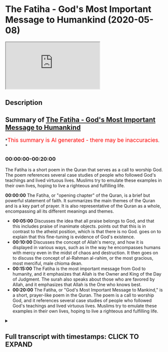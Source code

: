 # The Fatiha - God's Most Important Message to Humankind (2020-05-08)

<iframe loading='lazy' allow='autoplay' src='https://www.youtube.com/embed/Za0DldCJeEU'></iframe>

## Description

## Summary of [The Fatiha - God's Most Important Message to Humankind](https://www.youtube.com/watch?v=Za0DldCJeEU)

*<span style="color:red; font-size:125%">This summary is AI generated - there may be inaccuracies</span>. *

### <a onclick="modifyYTiframeseektime('0')">00:00:00-00:20:00</a>

The Fatiha is a short poem in the Quran that serves as a call to worship God. The poem references several case studies of people who followed God's teachings and lived virtuous lives. Muslims try to emulate these examples in their own lives, hoping to live a righteous and fulfilling life.

**<a onclick="modifyYTiframeseektime('0')">00:00:00</a>** The Fatiha, or "opening chapter" of the Quran, is a brief but powerful statement of faith. It summarizes the main themes of the Quran and is a key part of prayer. It is also representative of the Quran as a whole, encompassing all its different meanings and themes.

* **<a onclick="modifyYTiframeseektime('300')">00:05:00</a>** Discusses the idea that all praise belongs to God, and that this includes praise of inanimate objects. points out that this is in contrast to the atheist position, which is that there is no God. goes on to explain that this fine-tuning is evidence of God's existence.
* **<a onclick="modifyYTiframeseektime('600')">00:10:00</a>** Discusses the concept of Allah's mercy, and how it is displayed in various ways, such as in the way he encompasses humans with mercy even in the midst of chaos and destruction. It then goes on to discuss the concept of al-Rahman al-rahim, or the most gracious, most merciful, male chioma dean.
* **<a onclick="modifyYTiframeseektime('900')">00:15:00</a>** The Fatiha is the most important message from God to humanity, and it emphasizes that Allah is the Owner and King of the Day of Judgment. The surah also speaks about those who are favored by Allah, and it emphasizes that Allah is the One who knows best.
* **<a onclick="modifyYTiframeseektime('1200')">00:20:00</a>** The Fatiha, or "God's Most Important Message to Mankind," is a short, prayer-like poem in the Quran. The poem is a call to worship God, and it references several case studies of people who followed God's teachings and lived virtuous lives. Muslims try to emulate these examples in their own lives, hoping to live a righteous and fulfilling life.

<details><summary><h2>Full transcript with timestamps: CLICK TO EXPAND</h2></summary>

<a onclick="modifyYTiframeseektime('0')">0:00:00</a> Akuma rahmatullahi wa barakaatuh today  
<a onclick="modifyYTiframeseektime('2')">0:00:02</a> we're going to be talking about  
<a onclick="modifyYTiframeseektime('3')">0:00:03</a> something very important  
<a onclick="modifyYTiframeseektime('5')">0:00:05</a> it's God's message God's most important  
<a onclick="modifyYTiframeseektime('9')">0:00:09</a> message to human beings say that one  
<a onclick="modifyYTiframeseektime('13')">0:00:13</a> more time no problem it's God's most  
<a onclick="modifyYTiframeseektime('16')">0:00:16</a> important message to human beings God  
<a onclick="modifyYTiframeseektime('20')">0:00:20</a> Allah he sent the Quran as the final  
<a onclick="modifyYTiframeseektime('25')">0:00:25</a> Testament if you like the final  
<a onclick="modifyYTiframeseektime('28')">0:00:28</a> revelation there's nothing more to be  
<a onclick="modifyYTiframeseektime('32')">0:00:32</a> revealed and the Prophet Muhammad was  
<a onclick="modifyYTiframeseektime('36')">0:00:36</a> the final messenger this is the Islamic  
<a onclick="modifyYTiframeseektime('38')">0:00:38</a> belief and in this book of six thousand  
<a onclick="modifyYTiframeseektime('45')">0:00:45</a> two hundred and thirty six verses of  
<a onclick="modifyYTiframeseektime('48')">0:00:48</a> approximately a hundred and fourteen  
<a onclick="modifyYTiframeseektime('49')">0:00:49</a> actually precisely 114 chapters and  
<a onclick="modifyYTiframeseektime('53')">0:00:53</a> approximately 70,000 70,000 words this  
<a onclick="modifyYTiframeseektime('60')">0:01:00</a> small chapter which is a composite of  
<a onclick="modifyYTiframeseektime('63')">0:01:03</a> only a hundred and thirteen letters  
<a onclick="modifyYTiframeseektime('68')">0:01:08</a> twenty-five words and seven lines is the  
<a onclick="modifyYTiframeseektime('74')">0:01:14</a> most important segment of the entire  
<a onclick="modifyYTiframeseektime('77')">0:01:17</a> poor Anik corpus this is what the  
<a onclick="modifyYTiframeseektime('82')">0:01:22</a> Prophet told us and he told his  
<a onclick="modifyYTiframeseektime('84')">0:01:24</a> companions he said to one of his  
<a onclick="modifyYTiframeseektime('87')">0:01:27</a> companions o Ali Monaca so rotten here  
<a onclick="modifyYTiframeseektime('90')">0:01:30</a> are the most sorrowful Quran I will  
<a onclick="modifyYTiframeseektime('92')">0:01:32</a> teach you a couple intelligent message I  
<a onclick="modifyYTiframeseektime('94')">0:01:34</a> will teach you a chapter which is the  
<a onclick="modifyYTiframeseektime('97')">0:01:37</a> most mighty chapter in the entire Quran  
<a onclick="modifyYTiframeseektime('102')">0:01:42</a> before you leave the message to one of  
<a onclick="modifyYTiframeseektime('105')">0:01:45</a> his companions he said this and he also  
<a onclick="modifyYTiframeseektime('107')">0:01:47</a> said let's all attack  
<a onclick="modifyYTiframeseektime('108')">0:01:48</a> Leeman Lamia crappy fatty until Khattab  
<a onclick="modifyYTiframeseektime('110')">0:01:50</a> there is no prayer in other words the  
<a onclick="modifyYTiframeseektime('113')">0:01:53</a> prayer is not valid unless you read this  
<a onclick="modifyYTiframeseektime('116')">0:01:56</a> particular chapter for those non-muslims  
<a onclick="modifyYTiframeseektime('118')">0:01:58</a> I know are watching when we pray five  
<a onclick="modifyYTiframeseektime('121')">0:02:01</a> times a day we pray each time with this  
<a onclick="modifyYTiframeseektime('125')">0:02:05</a> particular chapter recited and we recite  
<a onclick="modifyYTiframeseektime('129')">0:02:09</a> it 17 times on a minimum on a daily  
<a onclick="modifyYTiframeseektime('132')">0:02:12</a> basis  
<a onclick="modifyYTiframeseektime('133')">0:02:13</a> and it's only like I said to you it's  
<a onclick="modifyYTiframeseektime('135')">0:02:15</a> only 113 lettuce it's only 25 words so  
<a onclick="modifyYTiframeseektime('141')">0:02:21</a> what are these very important holy words  
<a onclick="modifyYTiframeseektime('144')">0:02:24</a> to the Muslims that together are  
<a onclick="modifyYTiframeseektime('148')">0:02:28</a> referred to as al-fatiha the opening  
<a onclick="modifyYTiframeseektime('149')">0:02:29</a> chapter of the Quran otherwise known as  
<a onclick="modifyYTiframeseektime('153')">0:02:33</a> ohm will Quran the foundation of the  
<a onclick="modifyYTiframeseektime('158')">0:02:38</a> entire Quran and scholars Islamic  
<a onclick="modifyYTiframeseektime('160')">0:02:40</a> scholars say that is because it  
<a onclick="modifyYTiframeseektime('163')">0:02:43</a> encompasses all of the major meanings of  
<a onclick="modifyYTiframeseektime('166')">0:02:46</a> the Quran all of the major themes are  
<a onclick="modifyYTiframeseektime('168')">0:02:48</a> represented in this chapter in other  
<a onclick="modifyYTiframeseektime('173')">0:02:53</a> words if all of the Souris of the Quran  
<a onclick="modifyYTiframeseektime('177')">0:02:57</a> were nominees and candidates for the  
<a onclick="modifyYTiframeseektime('182')">0:03:02</a> representation the ultimate  
<a onclick="modifyYTiframeseektime('184')">0:03:04</a> representation of the Quran then surah  
<a onclick="modifyYTiframeseektime('186')">0:03:06</a> fatiha would be the prime minister of  
<a onclick="modifyYTiframeseektime('189')">0:03:09</a> the Quran the major of presentative of  
<a onclick="modifyYTiframeseektime('191')">0:03:11</a> the Quran so do you not want to know  
<a onclick="modifyYTiframeseektime('194')">0:03:14</a> what this chapter is all about maybe  
<a onclick="modifyYTiframeseektime('198')">0:03:18</a> you're a Muslim and you've been reciting  
<a onclick="modifyYTiframeseektime('201')">0:03:21</a> this chapter for years  
<a onclick="modifyYTiframeseektime('202')">0:03:22</a> maybe you've been reciting and you don't  
<a onclick="modifyYTiframeseektime('205')">0:03:25</a> even really know what this chapter is  
<a onclick="modifyYTiframeseektime('208')">0:03:28</a> about maybe you don't know what the gems  
<a onclick="modifyYTiframeseektime('210')">0:03:30</a> of this chapter the jewels of this  
<a onclick="modifyYTiframeseektime('212')">0:03:32</a> chapter the gold nuggets of this chapter  
<a onclick="modifyYTiframeseektime('215')">0:03:35</a> are let's go through it so we'll start  
<a onclick="modifyYTiframeseektime('221')">0:03:41</a> with a handle a table I mean yes some  
<a onclick="modifyYTiframeseektime('223')">0:03:43</a> say l betts Mela bismillah r-rahman  
<a onclick="modifyYTiframeseektime('225')">0:03:45</a> r-rahim is part of the fatiha but for a  
<a onclick="modifyYTiframeseektime('229')">0:03:49</a> hadith for a reason that pertains to  
<a onclick="modifyYTiframeseektime('232')">0:03:52</a> doing it today L or evidencing the case  
<a onclick="modifyYTiframeseektime('238')">0:03:58</a> with a hadith which is could see which  
<a onclick="modifyYTiframeseektime('240')">0:04:00</a> means us from Allah that starts with  
<a onclick="modifyYTiframeseektime('246')">0:04:06</a> consent o Salih Bey nuobiniya Abdeen is  
<a onclick="modifyYTiframeseektime('249')">0:04:09</a> fain where the abdomen is a hadith and  
<a onclick="modifyYTiframeseektime('252')">0:04:12</a> in this hadith the hadith starts with Al  
<a onclick="modifyYTiframeseektime('255')">0:04:15</a> hamdulillah horribly awry so for that  
<a onclick="modifyYTiframeseektime('257')">0:04:17</a> reason lot of scholars have said that  
<a onclick="modifyYTiframeseektime('259')">0:04:19</a> actually the Fatiha starts with al hamdu  
<a onclick="modifyYTiframeseektime('262')">0:04:22</a> lillahi rabbil aalameen so let's start  
<a onclick="modifyYTiframeseektime('264')">0:04:24</a> with al hamdulillah uniblab what does  
<a onclick="modifyYTiframeseektime('266')">0:04:26</a> this mean  
<a onclick="modifyYTiframeseektime('267')">0:04:27</a> alhamdulillah means all praise and  
<a onclick="modifyYTiframeseektime('271')">0:04:31</a> thanks belongs to Allah Lord of the  
<a onclick="modifyYTiframeseektime('273')">0:04:33</a> Worlds  
<a onclick="modifyYTiframeseektime('274')">0:04:34</a> that's what it means all praise and  
<a onclick="modifyYTiframeseektime('276')">0:04:36</a> thanks belongs to Allah Lord of the  
<a onclick="modifyYTiframeseektime('279')">0:04:39</a> Worlds now let's take it step by step  
<a onclick="modifyYTiframeseektime('282')">0:04:42</a> for a second I'll handle who I'll met  
<a onclick="modifyYTiframeseektime('285')">0:04:45</a> how a Shooks so a hand is a combination  
<a onclick="modifyYTiframeseektime('290')">0:04:50</a> of two things  
<a onclick="modifyYTiframeseektime('291')">0:04:51</a> some scholars say who hath a neck like a  
<a onclick="modifyYTiframeseektime('294')">0:04:54</a> samosa he says who attend a whole met  
<a onclick="modifyYTiframeseektime('296')">0:04:56</a> what are our different miquellee metal  
<a onclick="modifyYTiframeseektime('298')">0:04:58</a> matter it is a synonym with the word  
<a onclick="modifyYTiframeseektime('302')">0:05:02</a> meta which simply means praise but I'll  
<a onclick="modifyYTiframeseektime('305')">0:05:05</a> just going to say wait a minute it's a  
<a onclick="modifyYTiframeseektime('306')">0:05:06</a> bit more general than that it is l-hamdu  
<a onclick="modifyYTiframeseektime('310')">0:05:10</a> it is shock and Matt it is praise and  
<a onclick="modifyYTiframeseektime('317')">0:05:17</a> thanks  
<a onclick="modifyYTiframeseektime('320')">0:05:20</a> because thanks when you thanking someone  
<a onclick="modifyYTiframeseektime('323')">0:05:23</a> it smokeable only niyama t as the  
<a onclick="modifyYTiframeseektime('327')">0:05:27</a> scholars say it's something which if  
<a onclick="modifyYTiframeseektime('328')">0:05:28</a> someone give me something oh you know  
<a onclick="modifyYTiframeseektime('330')">0:05:30</a> bro thank you very much you give me a  
<a onclick="modifyYTiframeseektime('331')">0:05:31</a> nice check it you gave me this you give  
<a onclick="modifyYTiframeseektime('333')">0:05:33</a> me that I am thanking someone as a  
<a onclick="modifyYTiframeseektime('335')">0:05:35</a> reciprocal response say that almost time  
<a onclick="modifyYTiframeseektime('339')">0:05:39</a> yes as a reciprocal response to their  
<a onclick="modifyYTiframeseektime('341')">0:05:41</a> initial generosity but praise doesn't  
<a onclick="modifyYTiframeseektime('346')">0:05:46</a> need to be a reciprocal response to any  
<a onclick="modifyYTiframeseektime('348')">0:05:48</a> kind of generosity at all you see praise  
<a onclick="modifyYTiframeseektime('351')">0:05:51</a> is usually as a result of an attribute  
<a onclick="modifyYTiframeseektime('355')">0:05:55</a> that someone has but someone sees a big  
<a onclick="modifyYTiframeseektime('359')">0:05:59</a> strapping tall dark handsome individual  
<a onclick="modifyYTiframeseektime('361')">0:06:01</a> like myself I'm sure the first thing  
<a onclick="modifyYTiframeseektime('364')">0:06:04</a> they want to do and when you're joking  
<a onclick="modifyYTiframeseektime('366')">0:06:06</a> guys okay  
<a onclick="modifyYTiframeseektime('366')">0:06:06</a> I'm just trying to because I know this  
<a onclick="modifyYTiframeseektime('368')">0:06:08</a> is a you know I have to give live  
<a onclick="modifyYTiframeseektime('371')">0:06:11</a> examples for the people yes when you see  
<a onclick="modifyYTiframeseektime('378')">0:06:18</a> a person or a sports person or something  
<a onclick="modifyYTiframeseektime('381')">0:06:21</a> you say wait a minute  
<a onclick="modifyYTiframeseektime('382')">0:06:22</a> this is very good you want a clap you  
<a onclick="modifyYTiframeseektime('384')">0:06:24</a> want to thank you on a sari you want to  
<a onclick="modifyYTiframeseektime('386')">0:06:26</a> praise it's a very standard response you  
<a onclick="modifyYTiframeseektime('390')">0:06:30</a> see what I mean so praising and thanking  
<a onclick="modifyYTiframeseektime('392')">0:06:32</a> are two different things  
<a onclick="modifyYTiframeseektime('394')">0:06:34</a> and what Allah is telling us is that all  
<a onclick="modifyYTiframeseektime('395')">0:06:35</a> praise not just some but all praise and  
<a onclick="modifyYTiframeseektime('399')">0:06:39</a> all thanks belongs  
<a onclick="modifyYTiframeseektime('401')">0:06:41</a> to Allah Lord of the Worlds now Kelly  
<a onclick="modifyYTiframeseektime('405')">0:06:45</a> met al al-amin  
<a onclick="modifyYTiframeseektime('406')">0:06:46</a> kalila Allah Allah moon okay Allah moon  
<a onclick="modifyYTiframeseektime('410')">0:06:50</a> which is in this because much rule is  
<a onclick="modifyYTiframeseektime('412')">0:06:52</a> al-amin but the us Allah slalom oon what  
<a onclick="modifyYTiframeseektime('417')">0:06:57</a> does it mean so the more fast you don't  
<a onclick="modifyYTiframeseektime('418')">0:06:58</a> say it's mercy Allah it's anything other  
<a onclick="modifyYTiframeseektime('421')">0:07:01</a> than Allah why because if it was a local  
<a onclick="modifyYTiframeseektime('426')">0:07:06</a> that only the intelligent ones then it  
<a onclick="modifyYTiframeseektime('429')">0:07:09</a> wouldn't there's a chapter of the  
<a onclick="modifyYTiframeseektime('430')">0:07:10</a> Quranic verse we're fair round and Moses  
<a onclick="modifyYTiframeseektime('433')">0:07:13</a> Moses Moosa are speaking and around us  
<a onclick="modifyYTiframeseektime('437')">0:07:17</a> Omar Abdullah Al Amin who is rabbul  
<a onclick="modifyYTiframeseektime('439')">0:07:19</a> aalameen says Robert Moses says rubber  
<a onclick="modifyYTiframeseektime('442')">0:07:22</a> semi-wet you will outdo me by now am i  
<a onclick="modifyYTiframeseektime('444')">0:07:24</a> in kuntum walk in him he mentions  
<a onclick="modifyYTiframeseektime('446')">0:07:26</a> inanimate things so it's not just about  
<a onclick="modifyYTiframeseektime('449')">0:07:29</a> the the the creatures of the intellect  
<a onclick="modifyYTiframeseektime('452')">0:07:32</a> and Allah moon is the same as a lower  
<a onclick="modifyYTiframeseektime('455')">0:07:35</a> limb its world's but it's just in a  
<a onclick="modifyYTiframeseektime('459')">0:07:39</a> different form which is a particular  
<a onclick="modifyYTiframeseektime('461')">0:07:41</a> form called John Whittaker Salem which  
<a onclick="modifyYTiframeseektime('463')">0:07:43</a> is acceptable  
<a onclick="modifyYTiframeseektime('464')">0:07:44</a> sometimes in reference to live a lark  
<a onclick="modifyYTiframeseektime('467')">0:07:47</a> Hill as the old poetry of the Arabs can  
<a onclick="modifyYTiframeseektime('471')">0:07:51</a> show now there's something I want to  
<a onclick="modifyYTiframeseektime('473')">0:07:53</a> show here is a very beautiful thing well  
<a onclick="modifyYTiframeseektime('475')">0:07:55</a> Ida the richness and the depths of the  
<a onclick="modifyYTiframeseektime('477')">0:07:57</a> Quranic discourse you'll be shocked  
<a onclick="modifyYTiframeseektime('479')">0:07:59</a> because the Calumet erupted three two  
<a onclick="modifyYTiframeseektime('483')">0:08:03</a> letters of the Arabic language one of  
<a onclick="modifyYTiframeseektime('487')">0:08:07</a> them as were shot dead robbed it has so  
<a onclick="modifyYTiframeseektime('490')">0:08:10</a> many deep meanings robbed means  
<a onclick="modifyYTiframeseektime('492')">0:08:12</a> elmo's later the really the one who's in  
<a onclick="modifyYTiframeseektime('495')">0:08:15</a> control  
<a onclick="modifyYTiframeseektime('496')">0:08:16</a> it means Malik the one who's has the  
<a onclick="modifyYTiframeseektime('498')">0:08:18</a> possession the one who owns so we say  
<a onclick="modifyYTiframeseektime('503')">0:08:23</a> rob bull mental for example someone who  
<a onclick="modifyYTiframeseektime('504')">0:08:24</a> owns the house or a bouquet or a  
<a onclick="modifyYTiframeseektime('506')">0:08:26</a> bouffalant  
<a onclick="modifyYTiframeseektime('507')">0:08:27</a> the one who owns something Malik Elmwood  
<a onclick="modifyYTiframeseektime('510')">0:08:30</a> that bill the one who plans the one who  
<a onclick="modifyYTiframeseektime('516')">0:08:36</a> plans the one who do basically the  
<a onclick="modifyYTiframeseektime('518')">0:08:38</a> organizer the organizer you're  
<a onclick="modifyYTiframeseektime('521')">0:08:41</a> organizing thieves you know how we  
<a onclick="modifyYTiframeseektime('522')">0:08:42</a> organize things but Allah organizes the  
<a onclick="modifyYTiframeseektime('523')">0:08:43</a> universe and in that really he  
<a onclick="modifyYTiframeseektime('526')">0:08:46</a> fine-tunes the universe he find choose  
<a onclick="modifyYTiframeseektime('530')">0:08:50</a> the universe and we're not talking about  
<a onclick="modifyYTiframeseektime('532')">0:08:52</a> you know arguments for God's existence  
<a onclick="modifyYTiframeseektime('534')">0:08:54</a> although  
<a onclick="modifyYTiframeseektime('534')">0:08:54</a> they are somewhat relevant here he  
<a onclick="modifyYTiframeseektime('537')">0:08:57</a> fine-tunes the laws of the ether  
<a onclick="modifyYTiframeseektime('539')">0:08:59</a> lawmaker he's the organizer of the  
<a onclick="modifyYTiframeseektime('541')">0:09:01</a> systems of the universe and Almora be  
<a onclick="modifyYTiframeseektime('546')">0:09:06</a> the one who sustains and maintains the  
<a onclick="modifyYTiframeseektime('548')">0:09:08</a> universe so for this reason it's very  
<a onclick="modifyYTiframeseektime('550')">0:09:10</a> interesting when I was reading the TAF  
<a onclick="modifyYTiframeseektime('551')">0:09:11</a> fear of thoradine arrazi  
<a onclick="modifyYTiframeseektime('554')">0:09:14</a> because he was actually making the  
<a onclick="modifyYTiframeseektime('556')">0:09:16</a> arguments of contingency and fine-tuning  
<a onclick="modifyYTiframeseektime('558')">0:09:18</a> through this particular verse how he  
<a onclick="modifyYTiframeseektime('561')">0:09:21</a> says look if Allah is the rub if Allah  
<a onclick="modifyYTiframeseektime('566')">0:09:26</a> is the one who lays everything out and  
<a onclick="modifyYTiframeseektime('568')">0:09:28</a> organizes it and sets the laws in motion  
<a onclick="modifyYTiframeseektime('571')">0:09:31</a> when you look into the sky and you look  
<a onclick="modifyYTiframeseektime('573')">0:09:33</a> into the constellations and you look  
<a onclick="modifyYTiframeseektime('577')">0:09:37</a> into the atom they're inanimate things  
<a onclick="modifyYTiframeseektime('580')">0:09:40</a> as well as the animal things all of that  
<a onclick="modifyYTiframeseektime('582')">0:09:42</a> is regulated and by the way there is no  
<a onclick="modifyYTiframeseektime('585')">0:09:45</a> atheistic response to this forget about  
<a onclick="modifyYTiframeseektime('587')">0:09:47</a> it you know forget about I've read their  
<a onclick="modifyYTiframeseektime('590')">0:09:50</a> books I've read all the new atheist  
<a onclick="modifyYTiframeseektime('591')">0:09:51</a> books believe me there is no new  
<a onclick="modifyYTiframeseektime('593')">0:09:53</a> atheistic response to the fact that  
<a onclick="modifyYTiframeseektime('596')">0:09:56</a> there is fine-tuning YES on a inanimate  
<a onclick="modifyYTiframeseektime('602')">0:10:02</a> cosmological level why is there all of  
<a onclick="modifyYTiframeseektime('605')">0:10:05</a> these why are these laws in place why is  
<a onclick="modifyYTiframeseektime('608')">0:10:08</a> the universe explicable at all but  
<a onclick="modifyYTiframeseektime('611')">0:10:11</a> anyway al-razi says if we are sure and  
<a onclick="modifyYTiframeseektime('615')">0:10:15</a> it's intuitive and immediate knowledge  
<a onclick="modifyYTiframeseektime('616')">0:10:16</a> for for us to be sure that the universe  
<a onclick="modifyYTiframeseektime('620')">0:10:20</a> is organized in this manner so why can't  
<a onclick="modifyYTiframeseektime('623')">0:10:23</a> we trust the organizer to organize our  
<a onclick="modifyYTiframeseektime('625')">0:10:25</a> lives  
<a onclick="modifyYTiframeseektime('626')">0:10:26</a> Allah Allah say that all time he says  
<a onclick="modifyYTiframeseektime('629')">0:10:29</a> why can't you trust the organizer the  
<a onclick="modifyYTiframeseektime('631')">0:10:31</a> ultimate organizer the ultimate planner  
<a onclick="modifyYTiframeseektime('633')">0:10:33</a> the Rob he's gonna organize your life  
<a onclick="modifyYTiframeseektime('637')">0:10:37</a> he's gonna organize your life  
<a onclick="modifyYTiframeseektime('640')">0:10:40</a> spiritually and psychologically and in  
<a onclick="modifyYTiframeseektime('643')">0:10:43</a> all the ways because believe me me and  
<a onclick="modifyYTiframeseektime('645')">0:10:45</a> you are not capable of guidance we're  
<a onclick="modifyYTiframeseektime('648')">0:10:48</a> lost  
<a onclick="modifyYTiframeseektime('648')">0:10:48</a> we need their map the roadmap you know  
<a onclick="modifyYTiframeseektime('651')">0:10:51</a> when some time you get lost in your  
<a onclick="modifyYTiframeseektime('653')">0:10:53</a> driving you need a map you need like a  
<a onclick="modifyYTiframeseektime('655')">0:10:55</a> GPS something like that yes and Allah he  
<a onclick="modifyYTiframeseektime('659')">0:10:59</a> offers that map and he shows you that he  
<a onclick="modifyYTiframeseektime('661')">0:11:01</a> is the best at organizing Maps through  
<a onclick="modifyYTiframeseektime('665')">0:11:05</a> his subhanAllah how he puts the universe  
<a onclick="modifyYTiframeseektime('668')">0:11:08</a> together  
<a onclick="modifyYTiframeseektime('669')">0:11:09</a> so the same replied I mean can be the  
<a onclick="modifyYTiframeseektime('672')">0:11:12</a> same rub that you do is to ina for we're  
<a onclick="modifyYTiframeseektime('674')">0:11:14</a> gonna come to that in child la when we  
<a onclick="modifyYTiframeseektime('675')">0:11:15</a> talk about yeah can amble do where  
<a onclick="modifyYTiframeseektime('677')">0:11:17</a> Candice time so let's quickly do a  
<a onclick="modifyYTiframeseektime('679')">0:11:19</a> translation alhamdulillah he all praise  
<a onclick="modifyYTiframeseektime('681')">0:11:21</a> and all thanks belongs to Allah the Lord  
<a onclick="modifyYTiframeseektime('684')">0:11:24</a> of all of the world's cool the mercy of  
<a onclick="modifyYTiframeseektime('686')">0:11:26</a> Allah subhana WA Ta'ala  
<a onclick="modifyYTiframeseektime('688')">0:11:28</a> alrahman alraheem al rahman is they  
<a onclick="modifyYTiframeseektime('696')">0:11:36</a> translate it to the most gracious to the  
<a onclick="modifyYTiframeseektime('697')">0:11:37</a> most gracious the most merciful  
<a onclick="modifyYTiframeseektime('699')">0:11:39</a> those two words man is intense intense  
<a onclick="modifyYTiframeseektime('706')">0:11:46</a> and immediate mercy and they're both  
<a onclick="modifyYTiframeseektime('710')">0:11:50</a> derivative of the Arabic word r-rahim  
<a onclick="modifyYTiframeseektime('712')">0:11:52</a> which is the womb of the mother because  
<a onclick="modifyYTiframeseektime('714')">0:11:54</a> Allah God Almighty he encompasses us  
<a onclick="modifyYTiframeseektime('720')">0:12:00</a> with mercy in the same way as the little  
<a onclick="modifyYTiframeseektime('725')">0:12:05</a> baby in the womb of the mother is  
<a onclick="modifyYTiframeseektime('726')">0:12:06</a> encompassed with the mercy of his mother  
<a onclick="modifyYTiframeseektime('728')">0:12:08</a> llahu akbar allah i say that one more  
<a onclick="modifyYTiframeseektime('731')">0:12:11</a> time ok no problem  
<a onclick="modifyYTiframeseektime('733')">0:12:13</a> you see Allah he encompasses you with  
<a onclick="modifyYTiframeseektime('737')">0:12:17</a> mercy and me with mercy in the same way  
<a onclick="modifyYTiframeseektime('739')">0:12:19</a> as the baby of the womb of the mother is  
<a onclick="modifyYTiframeseektime('741')">0:12:21</a> encompassed with the mercy and al Rahman  
<a onclick="modifyYTiframeseektime('744')">0:12:24</a> Allah Westmeath Ln and in the Arab times  
<a onclick="modifyYTiframeseektime('750')">0:12:30</a> Farallon is is a particular  
<a onclick="modifyYTiframeseektime('752')">0:12:32</a> morphological lexical construction it's  
<a onclick="modifyYTiframeseektime('758')">0:12:38</a> a particular morphological lexical  
<a onclick="modifyYTiframeseektime('761')">0:12:41</a> construction which indicates the  
<a onclick="modifyYTiframeseektime('765')">0:12:45</a> severity and the immediacy of the action  
<a onclick="modifyYTiframeseektime('767')">0:12:47</a> which is why when you see an angry  
<a onclick="modifyYTiframeseektime('770')">0:12:50</a> person you see immediately that they're  
<a onclick="modifyYTiframeseektime('772')">0:12:52</a> angry la so we see where we are exposed  
<a onclick="modifyYTiframeseektime('777')">0:12:57</a> to the mercy of allah subhanho wa taala  
<a onclick="modifyYTiframeseektime('780')">0:13:00</a> immediately it's like when you is  
<a onclick="modifyYTiframeseektime('785')">0:13:05</a> raining heavily and you come outside and  
<a onclick="modifyYTiframeseektime('789')">0:13:09</a> you you know you're immediately drenched  
<a onclick="modifyYTiframeseektime('791')">0:13:11</a> this is like the rama of allah subhanahu  
<a onclick="modifyYTiframeseektime('794')">0:13:14</a> tan rahim your denial is still wrong  
<a onclick="modifyYTiframeseektime('798')">0:13:18</a> it's continuous there's a continuity in  
<a onclick="modifyYTiframeseektime('802')">0:13:22</a> the mercy of God all I think about this  
<a onclick="modifyYTiframeseektime('806')">0:13:26</a> for a second man let me let me just put  
<a onclick="modifyYTiframeseektime('808')">0:13:28</a> something to you let me put something to  
<a onclick="modifyYTiframeseektime('812')">0:13:32</a> you if I were to say to you my friend  
<a onclick="modifyYTiframeseektime('815')">0:13:35</a> your eyes your your hearing your seeing  
<a onclick="modifyYTiframeseektime('820')">0:13:40</a> how much would you let me take you're  
<a onclick="modifyYTiframeseektime('823')">0:13:43</a> seeing four you'll see Oh your your  
<a onclick="modifyYTiframeseektime('824')">0:13:44</a> ability to see if you had two billion in  
<a onclick="modifyYTiframeseektime('828')">0:13:48</a> the account and you get two billion  
<a onclick="modifyYTiframeseektime('830')">0:13:50</a> dollars or pounds or whatever country  
<a onclick="modifyYTiframeseektime('832')">0:13:52</a> you're from and I took both of your eyes  
<a onclick="modifyYTiframeseektime('836')">0:13:56</a> and I said you the only way you're gonna  
<a onclick="modifyYTiframeseektime('837')">0:13:57</a> get both of your eyes back and your  
<a onclick="modifyYTiframeseektime('839')">0:13:59</a> eyesight back is you give me that money  
<a onclick="modifyYTiframeseektime('841')">0:14:01</a> and you know where it's possible for me  
<a onclick="modifyYTiframeseektime('843')">0:14:03</a> to give you that you'd give it to me  
<a onclick="modifyYTiframeseektime('844')">0:14:04</a> quickly these are priceless even your  
<a onclick="modifyYTiframeseektime('849')">0:14:09</a> little fingers priceless your arms your  
<a onclick="modifyYTiframeseektime('851')">0:14:11</a> legs your hair but some of us are losing  
<a onclick="modifyYTiframeseektime('855')">0:14:15</a> oh yeah  
<a onclick="modifyYTiframeseektime('857')">0:14:17</a> but even that you know they go to Turkey  
<a onclick="modifyYTiframeseektime('860')">0:14:20</a> they try and game plant this and that  
<a onclick="modifyYTiframeseektime('861')">0:14:21</a> maybe not maybe not as price loud be  
<a onclick="modifyYTiframeseektime('863')">0:14:23</a> honest it's not the hair is not as  
<a onclick="modifyYTiframeseektime('864')">0:14:24</a> priceless as the eyes and the ears and  
<a onclick="modifyYTiframeseektime('867')">0:14:27</a> you know hearing and seeing and so on  
<a onclick="modifyYTiframeseektime('869')">0:14:29</a> but the idea is we've given these things  
<a onclick="modifyYTiframeseektime('871')">0:14:31</a> in a non-reciprocal non-transactional  
<a onclick="modifyYTiframeseektime('874')">0:14:34</a> way no one told you hey here's the bill  
<a onclick="modifyYTiframeseektime('883')">0:14:43</a> so al-rahman al-rahim the most gracious  
<a onclick="modifyYTiframeseektime('887')">0:14:47</a> the most merciful  
<a onclick="modifyYTiframeseektime('891')">0:14:51</a> manly chioma dean and is also Mele  
<a onclick="modifyYTiframeseektime('894')">0:14:54</a> Chioma Dean  
<a onclick="modifyYTiframeseektime('895')">0:14:55</a> now after allah subhanaw taala showed us  
<a onclick="modifyYTiframeseektime('898')">0:14:58</a> how merciful he is there needs to be a  
<a onclick="modifyYTiframeseektime('900')">0:15:00</a> lay of balancing out here so he says he  
<a onclick="modifyYTiframeseektime('902')">0:15:02</a> is the owner of the Day of Judgment he's  
<a onclick="modifyYTiframeseektime('904')">0:15:04</a> also the king of the Day of Judgment yes  
<a onclick="modifyYTiframeseektime('908')">0:15:08</a> and both of them are different but both  
<a onclick="modifyYTiframeseektime('911')">0:15:11</a> of them have a pure are going back to  
<a onclick="modifyYTiframeseektime('913')">0:15:13</a> the prophet mohammed salah salem  
<a onclick="modifyYTiframeseektime('914')">0:15:14</a> which is legitimate and both of them  
<a onclick="modifyYTiframeseektime('917')">0:15:17</a> Allah sent Malik means the owner which  
<a onclick="modifyYTiframeseektime('920')">0:15:20</a> comes from Kalamata milk and Malik means  
<a onclick="modifyYTiframeseektime('925')">0:15:25</a> the king which comes from Kelly met milk  
<a onclick="modifyYTiframeseektime('927')">0:15:27</a> which milk like the one you drink for  
<a onclick="modifyYTiframeseektime('930')">0:15:30</a> milk here means serenity  
<a onclick="modifyYTiframeseektime('934')">0:15:34</a> yes so Allah is the owner and he is also  
<a onclick="modifyYTiframeseektime('938')">0:15:38</a> the king of the day of judgment he is  
<a onclick="modifyYTiframeseektime('943')">0:15:43</a> the owner and the king of the Day of  
<a onclick="modifyYTiframeseektime('944')">0:15:44</a> Judgment and why is it Yama Dean as the  
<a onclick="modifyYTiframeseektime('951')">0:15:51</a> Arab side came out to demon to them as  
<a onclick="modifyYTiframeseektime('953')">0:15:53</a> you as you give basically you're gonna  
<a onclick="modifyYTiframeseektime('955')">0:15:55</a> get so if you are an unjust person your  
<a onclick="modifyYTiframeseektime('959')">0:15:59</a> injustice will be exposed to you on the  
<a onclick="modifyYTiframeseektime('961')">0:16:01</a> day of judgment it's a day of recompense  
<a onclick="modifyYTiframeseektime('965')">0:16:05</a> that's a good translation recompense  
<a onclick="modifyYTiframeseektime('968')">0:16:08</a> when everybody will be recompensed for  
<a onclick="modifyYTiframeseektime('970')">0:16:10</a> what they done and that's why lots of  
<a onclick="modifyYTiframeseektime('972')">0:16:12</a> pantalla says you're amazing you have  
<a onclick="modifyYTiframeseektime('974')">0:16:14</a> Fahim allahu Vina will hop oh this is  
<a onclick="modifyYTiframeseektime('977')">0:16:17</a> dead area the day the day when Allah  
<a onclick="modifyYTiframeseektime('980')">0:16:20</a> will recompense them basically on their  
<a onclick="modifyYTiframeseektime('985')">0:16:25</a> offense so in other words here Dean is  
<a onclick="modifyYTiframeseektime('989')">0:16:29</a> mundane which is like debt and  
<a onclick="modifyYTiframeseektime('993')">0:16:33</a> everything that you're indebted to other  
<a onclick="modifyYTiframeseektime('995')">0:16:35</a> people for or to Allah for you be  
<a onclick="modifyYTiframeseektime('998')">0:16:38</a> recompense on the day of judgment this  
<a onclick="modifyYTiframeseektime('1001')">0:16:41</a> is what's required for justice to  
<a onclick="modifyYTiframeseektime('1003')">0:16:43</a> ultimately take place a forum which  
<a onclick="modifyYTiframeseektime('1005')">0:16:45</a> allows for all of the debts to be  
<a onclick="modifyYTiframeseektime('1007')">0:16:47</a> claimed if I killed someone one time or  
<a onclick="modifyYTiframeseektime('1010')">0:16:50</a> a thousand times those two individuals  
<a onclick="modifyYTiframeseektime('1012')">0:16:52</a> now will be dealt with accordingly shirk  
<a onclick="modifyYTiframeseektime('1014')">0:16:54</a> you committed shirk you'll see on the  
<a onclick="modifyYTiframeseektime('1016')">0:16:56</a> day of judgment how heavy that is and  
<a onclick="modifyYTiframeseektime('1018')">0:16:58</a> what the ultimate demise of someone who  
<a onclick="modifyYTiframeseektime('1021')">0:17:01</a> is a polytheist will be yeah can Apple  
<a onclick="modifyYTiframeseektime('1025')">0:17:05</a> do what ya can assign you alone we  
<a onclick="modifyYTiframeseektime('1027')">0:17:07</a> worship and you alone we ask for help  
<a onclick="modifyYTiframeseektime('1031')">0:17:11</a> subhanAllah now has come to second  
<a onclick="modifyYTiframeseektime('1033')">0:17:13</a> person it was third persons called LTFS  
<a onclick="modifyYTiframeseektime('1035')">0:17:15</a> transitioning now into second person  
<a onclick="modifyYTiframeseektime('1037')">0:17:17</a> which means we're forced yes we are  
<a onclick="modifyYTiframeseektime('1039')">0:17:19</a> forced to make a supplication to allah  
<a onclick="modifyYTiframeseektime('1041')">0:17:21</a> you alone we worship and you alone we  
<a onclick="modifyYTiframeseektime('1045')">0:17:25</a> ask for help  
<a onclick="modifyYTiframeseektime('1050')">0:17:30</a> you alone we worship and you alone we  
<a onclick="modifyYTiframeseektime('1051')">0:17:31</a> ask for help and in the Arabic language  
<a onclick="modifyYTiframeseektime('1056')">0:17:36</a> hey this is Joe militant fairly attune  
<a onclick="modifyYTiframeseektime('1059')">0:17:39</a> harborough will be hovering will cut  
<a onclick="modifyYTiframeseektime('1062')">0:17:42</a> them in this is a Joomla fillet of  
<a onclick="modifyYTiframeseektime('1064')">0:17:44</a> verbal sentence which has been inverted  
<a onclick="modifyYTiframeseektime('1066')">0:17:46</a> in a sense which you fiddle has selected  
<a onclick="modifyYTiframeseektime('1069')">0:17:49</a> us which means lay off a fillet which  
<a onclick="modifyYTiframeseektime('1073')">0:17:53</a> basically means you can't conjunct  
<a onclick="modifyYTiframeseektime('1075')">0:17:55</a> anything with it we say you alone we  
<a onclick="modifyYTiframeseektime('1077')">0:17:57</a> worship we can't say you alone we  
<a onclick="modifyYTiframeseektime('1079')">0:17:59</a> worship and that one and this means that  
<a onclick="modifyYTiframeseektime('1083')">0:18:03</a> this is the pinnacle of our cradle  
<a onclick="modifyYTiframeseektime('1087')">0:18:07</a> position we have a puritanical  
<a onclick="modifyYTiframeseektime('1090')">0:18:10</a> monotheistic position where we only  
<a onclick="modifyYTiframeseektime('1094')">0:18:14</a> worship Allah no Trinity no Paula Caesar  
<a onclick="modifyYTiframeseektime('1097')">0:18:17</a> no human being we worship no no no we  
<a onclick="modifyYTiframeseektime('1100')">0:18:20</a> purely just worship one God the creator  
<a onclick="modifyYTiframeseektime('1103')">0:18:23</a> of the heavens and the earth the same  
<a onclick="modifyYTiframeseektime('1105')">0:18:25</a> god of Moses and Jesus and Abraham and  
<a onclick="modifyYTiframeseektime('1107')">0:18:27</a> all of those prophets yes you alone we  
<a onclick="modifyYTiframeseektime('1112')">0:18:32</a> worship and you alone we ask for help  
<a onclick="modifyYTiframeseektime('1114')">0:18:34</a> because we're gonna need that help if  
<a onclick="modifyYTiframeseektime('1116')">0:18:36</a> we're gonna get into worshipping allah  
<a onclick="modifyYTiframeseektime('1118')">0:18:38</a> subhanahu wa'ta'ala  
<a onclick="modifyYTiframeseektime('1120')">0:18:40</a> if you dinner sirat al-mustaqim guide us  
<a onclick="modifyYTiframeseektime('1123')">0:18:43</a> to the straight path and beautiful guide  
<a onclick="modifyYTiframeseektime('1126')">0:18:46</a> us not guide me shows us the  
<a onclick="modifyYTiframeseektime('1128')">0:18:48</a> selflessness of the islamic position  
<a onclick="modifyYTiframeseektime('1131')">0:18:51</a> forces you to be a selfless individual  
<a onclick="modifyYTiframeseektime('1133')">0:18:53</a> not selfish and narcissistic but  
<a onclick="modifyYTiframeseektime('1136')">0:18:56</a> selfless and giving out letting  
<a onclick="modifyYTiframeseektime('1139')">0:18:59</a> outpouring just like allah gives you you  
<a onclick="modifyYTiframeseektime('1143')">0:19:03</a> know how women feel of your hammock on  
<a onclick="modifyYTiframeseektime('1144')">0:19:04</a> Memphis same as the hadith says be  
<a onclick="modifyYTiframeseektime('1146')">0:19:06</a> merciful to those who are on the earth  
<a onclick="modifyYTiframeseektime('1148')">0:19:08</a> and the one in the heaven will be  
<a onclick="modifyYTiframeseektime('1149')">0:19:09</a> merciful to you so guide us to the  
<a onclick="modifyYTiframeseektime('1153')">0:19:13</a> straight path and especially when we  
<a onclick="modifyYTiframeseektime('1155')">0:19:15</a> pray with this source upon Allah it's  
<a onclick="modifyYTiframeseektime('1158')">0:19:18</a> Manny this mother is a manufactured but  
<a onclick="modifyYTiframeseektime('1160')">0:19:20</a> it's spoken this word is this the surah  
<a onclick="modifyYTiframeseektime('1163')">0:19:23</a> is spoken in such a word in such a way  
<a onclick="modifyYTiframeseektime('1167')">0:19:27</a> which allows us to when we're praying  
<a onclick="modifyYTiframeseektime('1171')">0:19:31</a> make delightful them up we'll meet the  
<a onclick="modifyYTiframeseektime('1174')">0:19:34</a> ones who are praying behind us so  
<a onclick="modifyYTiframeseektime('1176')">0:19:36</a> everyone is benefiting yeah can I by the  
<a onclick="modifyYTiframeseektime('1179')">0:19:39</a> way because a little self and guide us  
<a onclick="modifyYTiframeseektime('1180')">0:19:40</a> to the straight path surat al-an'am  
<a onclick="modifyYTiframeseektime('1183')">0:19:43</a> tell him the part of those who are  
<a onclick="modifyYTiframeseektime('1185')">0:19:45</a> favorite ah this is beautiful the path  
<a onclick="modifyYTiframeseektime('1188')">0:19:48</a> of those who you have favoured and the  
<a onclick="modifyYTiframeseektime('1194')">0:19:54</a> Quran says uma Utah Lahore Rasulullah I  
<a onclick="modifyYTiframeseektime('1197')">0:19:57</a> Kamala Dina and I'm Allah Allah him men  
<a onclick="modifyYTiframeseektime('1199')">0:19:59</a> and nabi'ina was the deity knower  
<a onclick="modifyYTiframeseektime('1201')">0:20:01</a> Shahada was Holly Haines Roja sooner or  
<a onclick="modifyYTiframeseektime('1204')">0:20:04</a> later of you and whoever obeys allah and  
<a onclick="modifyYTiframeseektime('1207')">0:20:07</a> the messenger then they will be with the  
<a onclick="modifyYTiframeseektime('1209')">0:20:09</a> one who Allah has bestowed blessings  
<a onclick="modifyYTiframeseektime('1211')">0:20:11</a> upon from the prophets the Nabi no seed  
<a onclick="modifyYTiframeseektime('1215')">0:20:15</a> de pinna and the truthful ones were  
<a onclick="modifyYTiframeseektime('1217')">0:20:17</a> Shahada and the martyrs were so Lehane  
<a onclick="modifyYTiframeseektime('1220')">0:20:20</a> and the righteous ones and what a  
<a onclick="modifyYTiframeseektime('1222')">0:20:22</a> pleasant company that will be and so  
<a onclick="modifyYTiframeseektime('1224')">0:20:24</a> subhan allah allah subhanaw taala is  
<a onclick="modifyYTiframeseektime('1226')">0:20:26</a> giving us a live example live examples  
<a onclick="modifyYTiframeseektime('1231')">0:20:31</a> case study examples of lives of  
<a onclick="modifyYTiframeseektime('1233')">0:20:33</a> individuals who have passed the test and  
<a onclick="modifyYTiframeseektime('1237')">0:20:37</a> so we look at the life of Jesus we look  
<a onclick="modifyYTiframeseektime('1240')">0:20:40</a> at the life of Moses we look at the life  
<a onclick="modifyYTiframeseektime('1241')">0:20:41</a> of Abraham the stories of all of these  
<a onclick="modifyYTiframeseektime('1243')">0:20:43</a> things all of these people and we see  
<a onclick="modifyYTiframeseektime('1246')">0:20:46</a> Mary how does she live their Sahaba the  
<a onclick="modifyYTiframeseektime('1249')">0:20:49</a> companions of the Prophet how did they  
<a onclick="modifyYTiframeseektime('1252')">0:20:52</a> live now we try and emulate as much of  
<a onclick="modifyYTiframeseektime('1255')">0:20:55</a> it as possible in order to practically  
<a onclick="modifyYTiframeseektime('1258')">0:20:58</a> live a enriched Islamic lifestyle while  
<a onclick="modifyYTiframeseektime('1264')">0:21:04</a> ma fluvial am not the ones who have  
<a onclick="modifyYTiframeseektime('1267')">0:21:07</a> earned your anger and Kelly mcmurdo be  
<a onclick="modifyYTiframeseektime('1273')">0:21:13</a> it's fair bittitan it's actually a state  
<a onclick="modifyYTiframeseektime('1278')">0:21:18</a> it's not something like because in other  
<a onclick="modifyYTiframeseektime('1280')">0:21:20</a> parts of Quran it says habib ali ya so  
<a onclick="modifyYTiframeseektime('1285')">0:21:25</a> the ones who allah have have a lot with  
<a onclick="modifyYTiframeseektime('1289')">0:21:29</a> you can say whatever yeah this is  
<a onclick="modifyYTiframeseektime('1291')">0:21:31</a> different much boob which means they're  
<a onclick="modifyYTiframeseektime('1293')">0:21:33</a> continuously in that state well of  
<a onclick="modifyYTiframeseektime('1297')">0:21:37</a> barley in north the lost ones the  
<a onclick="modifyYTiframeseektime('1299')">0:21:39</a> Prophet was asked who are these people  
<a onclick="modifyYTiframeseektime('1300')">0:21:40</a> they were talking about NASA hadith  
<a onclick="modifyYTiframeseektime('1301')">0:21:41</a> intimately which is has an honorary but  
<a onclick="modifyYTiframeseektime('1304')">0:21:44</a> which is a low level of strength but  
<a onclick="modifyYTiframeseektime('1307')">0:21:47</a> still a hadith that almost all the  
<a onclick="modifyYTiframeseektime('1309')">0:21:49</a> exegetes in Islam use who are the model  
<a onclick="modifyYTiframeseektime('1311')">0:21:51</a> bialy so the Prophet said Elia hood now  
<a onclick="modifyYTiframeseektime('1317')">0:21:57</a> he said the Jewish once does this mean  
<a onclick="modifyYTiframeseektime('1320')">0:22:00</a> all the Jewish ones it doesn't mean all  
<a onclick="modifyYTiframeseektime('1322')">0:22:02</a> the Jewish ones why is it because we're  
<a onclick="modifyYTiframeseektime('1324')">0:22:04</a> trying to please someone here online no  
<a onclick="modifyYTiframeseektime('1326')">0:22:06</a> the Quran says lay so sour that Jewish  
<a onclick="modifyYTiframeseektime('1330')">0:22:10</a> and Christian communities are not all  
<a onclick="modifyYTiframeseektime('1333')">0:22:13</a> the same  
<a onclick="modifyYTiframeseektime('1333')">0:22:13</a> you cannot generalize the Jews we cannot  
<a onclick="modifyYTiframeseektime('1336')">0:22:16</a> generalize the Christians but we're  
<a onclick="modifyYTiframeseektime('1337')">0:22:17</a> talking about case study examples which  
<a onclick="modifyYTiframeseektime('1339')">0:22:19</a> the biblical accounts themselves  
<a onclick="modifyYTiframeseektime('1341')">0:22:21</a> reference those who oppose Moses those  
<a onclick="modifyYTiframeseektime('1345')">0:22:25</a> who mentioned the Quran parts of the  
<a onclick="modifyYTiframeseektime('1348')">0:22:28</a> clergy a method rule Edina hum minute  
<a onclick="modifyYTiframeseektime('1350')">0:22:30</a> Torah so Melanie okay methylene hey man  
<a onclick="modifyYTiframeseektime('1352')">0:22:32</a> yeah - fella like those individuals that  
<a onclick="modifyYTiframeseektime('1355')">0:22:35</a> were entrusted with the Torah and then  
<a onclick="modifyYTiframeseektime('1358')">0:22:38</a> they couldn't handle that and so it's  
<a onclick="modifyYTiframeseektime('1360')">0:22:40</a> like Allah says they're like donkeys  
<a onclick="modifyYTiframeseektime('1362')">0:22:42</a> carrying books on their back which is an  
<a onclick="modifyYTiframeseektime('1364')">0:22:44</a> interesting and vivid imagery what a  
<a onclick="modifyYTiframeseektime('1366')">0:22:46</a> deep and interesting you can imagine I  
<a onclick="modifyYTiframeseektime('1368')">0:22:48</a> know you know what you're imagining now  
<a onclick="modifyYTiframeseektime('1370')">0:22:50</a> is that don't keep yes with with books  
<a onclick="modifyYTiframeseektime('1372')">0:22:52</a> and but why is that you have a lots of  
<a onclick="modifyYTiframeseektime('1374')">0:22:54</a> what and but you have no actions no  
<a onclick="modifyYTiframeseektime('1379')">0:22:59</a> actions and likewise you can have a lot  
<a onclick="modifyYTiframeseektime('1382')">0:23:02</a> of ammon actions but no island so the  
<a onclick="modifyYTiframeseektime('1385')">0:23:05</a> two must come together because Darlene  
<a onclick="modifyYTiframeseektime('1388')">0:23:08</a> are talking about and nasarah  
<a onclick="modifyYTiframeseektime('1389')">0:23:09</a> the ones who they say we are Christians  
<a onclick="modifyYTiframeseektime('1392')">0:23:12</a> now is it all the Christians no because  
<a onclick="modifyYTiframeseektime('1394')">0:23:14</a> Allah says later somewhere then all the  
<a onclick="modifyYTiframeseektime('1396')">0:23:16</a> same however those ones who believe in  
<a onclick="modifyYTiframeseektime('1399')">0:23:19</a> the Trinity which unfortunately are the  
<a onclick="modifyYTiframeseektime('1402')">0:23:22</a> probably the majority because we would  
<a onclick="modifyYTiframeseektime('1404')">0:23:24</a> say that is a theological position of  
<a onclick="modifyYTiframeseektime('1406')">0:23:26</a> contradiction and actually this is  
<a onclick="modifyYTiframeseektime('1408')">0:23:28</a> you're forcing yourself into an ignorant  
<a onclick="modifyYTiframeseektime('1409')">0:23:29</a> position unfortunately but how can you  
<a onclick="modifyYTiframeseektime('1412')">0:23:32</a> do good deeds on this on the prayer on  
<a onclick="modifyYTiframeseektime('1414')">0:23:34</a> the premise that you yes believe in a  
<a onclick="modifyYTiframeseektime('1417')">0:23:37</a> three and one and one and three this is  
<a onclick="modifyYTiframeseektime('1419')">0:23:39</a> wrong so we say Allah has the ultimate  
<a onclick="modifyYTiframeseektime('1423')">0:23:43</a> map to guidance and we ask Allah and it  
<a onclick="modifyYTiframeseektime('1426')">0:23:46</a> does anything you take from what I said  
<a onclick="modifyYTiframeseektime('1427')">0:23:47</a> it's just one thing Surat al-fatiha  
<a onclick="modifyYTiframeseektime('1429')">0:23:49</a> is asking us the week the the feeble  
<a onclick="modifyYTiframeseektime('1434')">0:23:54</a> they're incapable yes human beings who  
<a onclick="modifyYTiframeseektime('1439')">0:23:59</a> would otherwise be lost asking Allah for  
<a onclick="modifyYTiframeseektime('1442')">0:24:02</a> guidance so whatever you're praying  
<a onclick="modifyYTiframeseektime('1443')">0:24:03</a> think of those meanings quickly to recap  
<a onclick="modifyYTiframeseektime('1446')">0:24:06</a> all praise be to God Lord of the Worlds  
<a onclick="modifyYTiframeseektime('1452')">0:24:12</a> the most gracious the most merciful or  
<a onclick="modifyYTiframeseektime('1457')">0:24:17</a> the immediately gracious the immediately  
<a onclick="modifyYTiframeseektime('1459')">0:24:19</a> merciful they're consistently merciful  
<a onclick="modifyYTiframeseektime('1461')">0:24:21</a> you could you can translate this in in  
<a onclick="modifyYTiframeseektime('1463')">0:24:23</a> many ways malakoma dean malakoma dean  
<a onclick="modifyYTiframeseektime('1466')">0:24:26</a> the king and the owner of the Day of  
<a onclick="modifyYTiframeseektime('1468')">0:24:28</a> Judgment or the king of the owner of the  
<a onclick="modifyYTiframeseektime('1470')">0:24:30</a> day of recompense  
<a onclick="modifyYTiframeseektime('1472')">0:24:32</a> Jazze that they are really of Dane and  
<a onclick="modifyYTiframeseektime('1474')">0:24:34</a> well when the Dane will be settled or  
<a onclick="modifyYTiframeseektime('1478')">0:24:38</a> the story that that will be settled  
<a onclick="modifyYTiframeseektime('1479')">0:24:39</a> yeah can Apple do you are alone we  
<a onclick="modifyYTiframeseektime('1482')">0:24:42</a> worship and you alone we ask for help  
<a onclick="modifyYTiframeseektime('1483')">0:24:43</a> guide us to the straight path the path  
<a onclick="modifyYTiframeseektime('1486')">0:24:46</a> of those who you have favoured not the  
<a onclick="modifyYTiframeseektime('1489')">0:24:49</a> path of those of earned your anger nor  
<a onclick="modifyYTiframeseektime('1491')">0:24:51</a> of those who have gone astray  
<a onclick="modifyYTiframeseektime('1494')">0:24:54</a> Salaam alaikum wa rahmatullahi  
</details>
